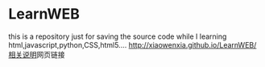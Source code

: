 # LearnWEB
this is a repository just for saving the source code while I learning html,javascript,python,CSS,html5....
http://xiaowenxia.github.io/LearnWEB/
[相关说明](http://example.net/)网页链接
